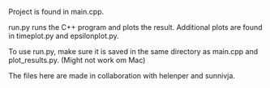 Project is found in main.cpp. 

run.py runs the C++ program and plots the result. 
Additional plots are found in timeplot.py and epsilonplot.py.

To use run.py, make sure it is saved in the same directory as main.cpp and plot_results.py. (Might not work om Mac)

The files here are made in collaboration with helenper and sunnivja. 
